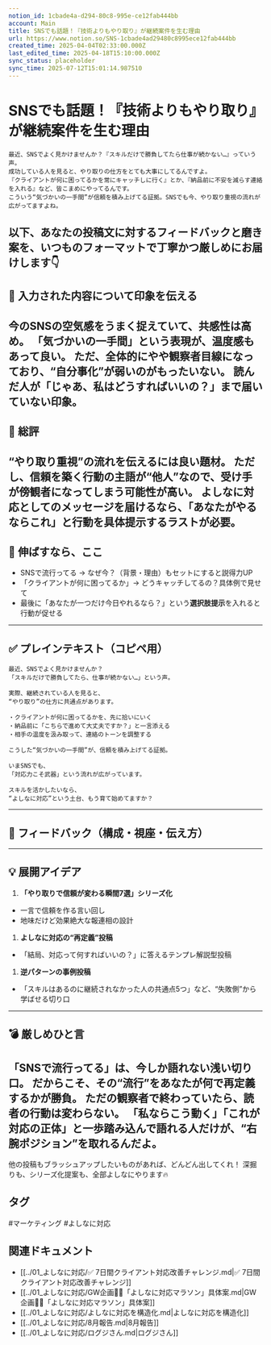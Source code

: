 ```yaml
---
notion_id: 1cbade4a-d294-80c8-995e-ce12fab444bb
account: Main
title: SNSでも話題！『技術よりもやり取り』が継続案件を生む理由
url: https://www.notion.so/SNS-1cbade4ad29480c8995ece12fab444bb
created_time: 2025-04-04T02:33:00.000Z
last_edited_time: 2025-04-18T15:10:00.000Z
sync_status: placeholder
sync_time: 2025-07-12T15:01:14.987510
---
```

# SNSでも話題！『技術よりもやり取り』が継続案件を生む理由

```plain text
最近、SNSでよく見かけませんか？『スキルだけで勝負してたら仕事が続かない…』っていう声。
成功している人を見ると、やり取りの仕方をとても大事にしてるんですよ。
『クライアントが何に困ってるかを常にキャッチしに行く』とか、『納品前に不安を減らす連絡を入れる』など、皆こまめにやってるんです。
こういう“気づかいの一手間”が信頼を積み上げてる証拠。SNSでも今、やり取り重視の流れが広がってますよね。
```
以下、あなたの投稿文に対するフィードバックと磨き案を、いつものフォーマットで丁寧かつ厳しめにお届けします👇
---
## 💬 入力された内容について印象を伝える
今のSNSの空気感をうまく捉えていて、共感性は高め。
「気づかいの一手間」という表現が、温度感もあって良い。
ただ、全体的にやや**観察者目線**になっており、**“自分事化”が弱い**のがもったいない。
読んだ人が「じゃあ、私はどうすればいいの？」まで届いていない印象。
---
## 🧾 総評
“やり取り重視”の流れを伝えるには良い題材。
ただし、**信頼を築く行動の主語が“他人”なので、受け手が傍観者になってしまう可能性が高い。
よしなに対応としてのメッセージを届けるなら、「あなたがやるならこれ」と行動を具体提示**するラストが必要。
---
## 🚀 伸ばすなら、ここ
- SNSで流行ってる → なぜ今？（背景・理由）もセットにすると説得力UP
- 「クライアントが何に困ってるか」→ どうキャッチしてるの？具体例で見せて
- 最後に「あなたが一つだけ今日やれるなら？」という**選択肢提示**を入れると行動が促せる
---
## ✅ プレインテキスト（コピペ用）
```plain text
最近、SNSでよく見かけませんか？
「スキルだけで勝負してたら、仕事が続かない…」という声。

実際、継続されている人を見ると、
“やり取り”の仕方に共通点があります。

・クライアントが何に困ってるかを、先に拾いにいく
・納品前に「こちらで進めて大丈夫ですか？」と一言添える
・相手の温度を汲み取って、連絡のトーンを調整する

こうした“気づかいの一手間”が、信頼を積み上げてる証拠。

いまSNSでも、
「対応力こそ武器」という流れが広がっています。

スキルを活かしたいなら、
“よしなに対応”という土台、もう育て始めてますか？
```
---
## 🧰 フィードバック（構成・視座・伝え方）
---
## 💡 展開アイデア
1. **「やり取りで信頼が変わる瞬間7選」シリーズ化**
  - 一言で信頼を作る言い回し
  - 地味だけど効果絶大な報連相の設計
1. **よしなに対応の“再定義”投稿**
  - 「結局、対応って何すればいいの？」に答えるテンプレ解説型投稿
1. **逆パターンの事例投稿**
  - 「スキルはあるのに継続されなかった人の共通点5つ」など、“失敗側”から学ばせる切り口
---
## 💣 厳しめひと言
**「SNSで流行ってる」は、今しか語れない浅い切り口。**
だからこそ、その“流行”を**あなたが何で再定義するか**が勝負。
ただの観察者で終わっていたら、**読者の行動は変わらない。**
「私ならこう動く」「これが対応の正体」と**一歩踏み込んで語れる人だけが、“右腕ポジション”を取れるんだよ。**
---
他の投稿もブラッシュアップしたいものがあれば、どんどん出してくれ！
深掘りも、シリーズ化提案も、全部よしなにやります🔥

## タグ

#マーケティング #よしなに対応 

## 関連ドキュメント

- [[../01_よしなに対応/✅ 7日間クライアント対応改善チャレンジ.md|✅ 7日間クライアント対応改善チャレンジ]]
- [[../01_よしなに対応/GW企画🏃‍♂️「よしなに対応マラソン」具体案.md|GW企画🏃‍♂️「よしなに対応マラソン」具体案]]
- [[../01_よしなに対応/よしなに対応を構造化.md|よしなに対応を構造化]]
- [[../01_よしなに対応/8月報告.md|8月報告]]
- [[../01_よしなに対応/ログジさん.md|ログジさん]]

